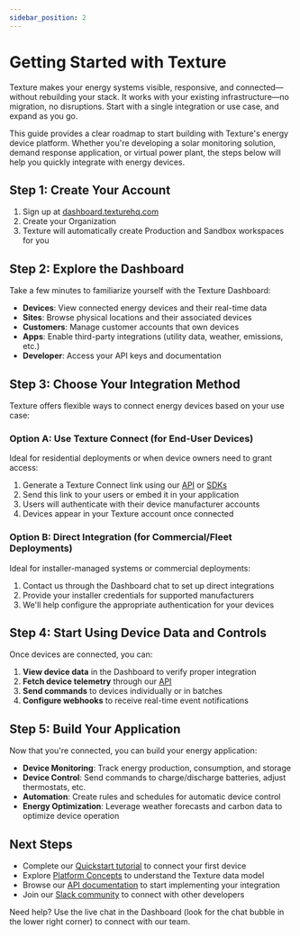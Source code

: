 ```yaml
---
sidebar_position: 2
---
```


# Getting Started with Texture

Texture makes your energy systems visible, responsive, and connected—without rebuilding your stack. It works with your existing infrastructure—no migration, no disruptions. Start with a single integration or use case, and expand as you go.

This guide provides a clear roadmap to start building with Texture's energy device platform. Whether you're developing a solar monitoring solution, demand response application, or virtual power plant, the steps below will help you quickly integrate with energy devices.

## Step 1: Create Your Account

1. Sign up at [dashboard.texturehq.com](https://dashboard.texturehq.com)
2. Create your Organization
3. Texture will automatically create Production and Sandbox workspaces for you

## Step 2: Explore the Dashboard

Take a few minutes to familiarize yourself with the Texture Dashboard:

- **Devices**: View connected energy devices and their real-time data
- **Sites**: Browse physical locations and their associated devices
- **Customers**: Manage customer accounts that own devices
- **Apps**: Enable third-party integrations (utility data, weather, emissions, etc.)
- **Developer**: Access your API keys and documentation

## Step 3: Choose Your Integration Method

Texture offers flexible ways to connect energy devices based on your use case:

### Option A: Use Texture Connect (for End-User Devices)

Ideal for residential deployments or when device owners need to grant access:

1. Generate a Texture Connect link using our [API](/api#tag/Connections) or [SDKs](/getting-started/quickstart#javascript-sdk)
2. Send this link to your users or embed it in your application
3. Users will authenticate with their device manufacturer accounts
4. Devices appear in your Texture account once connected

### Option B: Direct Integration (for Commercial/Fleet Deployments)

Ideal for installer-managed systems or commercial deployments:

1. Contact us through the Dashboard chat to set up direct integrations
2. Provide your installer credentials for supported manufacturers
3. We'll help configure the appropriate authentication for your devices

## Step 4: Start Using Device Data and Controls

Once devices are connected, you can:

1. **View device data** in the Dashboard to verify proper integration
2. **Fetch device telemetry** through our [API](/api#tag/Devices)
3. **Send commands** to devices individually or in batches
4. **Configure webhooks** to receive real-time event notifications

## Step 5: Build Your Application

Now that you're connected, you can build your energy application:

- **Device Monitoring**: Track energy production, consumption, and storage
- **Device Control**: Send commands to charge/discharge batteries, adjust thermostats, etc.
- **Automation**: Create rules and schedules for automatic device control
- **Energy Optimization**: Leverage weather forecasts and carbon data to optimize device operation

## Next Steps

- Complete our [Quickstart tutorial](/getting-started/quickstart) to connect your first device
- Explore [Platform Concepts](/platform-concepts/overview) to understand the Texture data model
- Browse our [API documentation](/api) to start implementing your integration
- Join our [Slack community](https://join.slack.com/t/texture-community/shared_invite/zt-1s59kueqz-sCHumIweCVHi9T~GoXZ6gQ) to connect with other developers

Need help? Use the live chat in the Dashboard (look for the chat bubble in the lower right corner) to connect with our team.